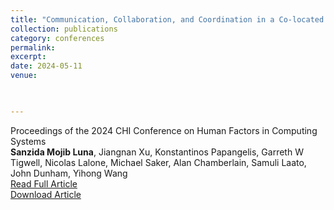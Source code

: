 ```yaml
---
title: "Communication, Collaboration, and Coordination in a Co-located Shared Augmented Reality Game: Perspectives From Deaf and Hard of Hearing People"
collection: publications
category: conferences
permalink: 
excerpt: 
date: 2024-05-11
venue: 


 
---
```

Proceedings of the 2024 CHI Conference on Human Factors in Computing Systems    
**Sanzida Mojib Luna**, Jiangnan Xu, Konstantinos Papangelis, Garreth W Tigwell, Nicolas Lalone, Michael Saker, Alan Chamberlain, Samuli Laato, John Dunham, Yihong Wang  
[Read Full Article](https://dl.acm.org/doi/full/10.1145/3613904.3642953)    
[Download Article](https://sanzidamojibluna.github.io/files/chi_24.pdf)
